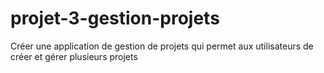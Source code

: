 # projet-3-gestion-projets
 Créer une application de gestion de projets qui permet aux utilisateurs de créer et gérer plusieurs projets
